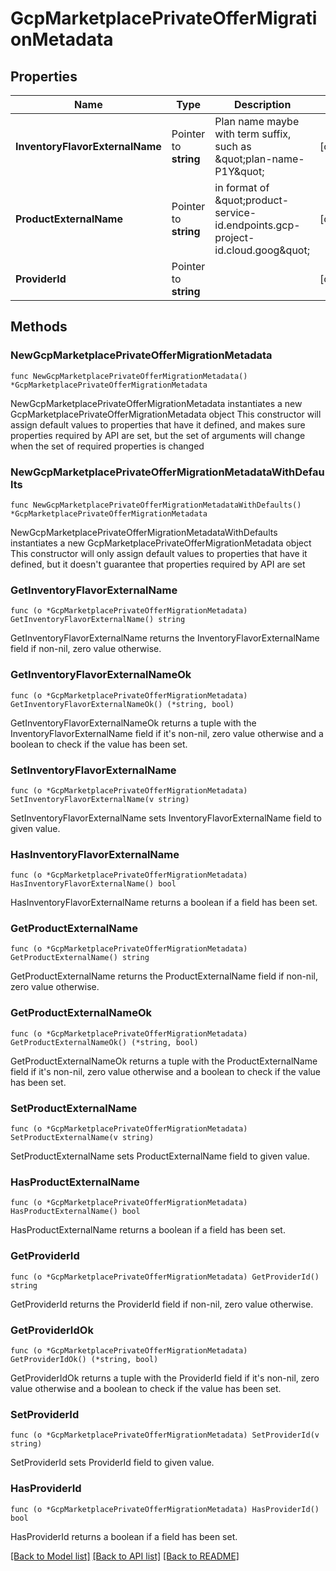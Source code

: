 # GcpMarketplacePrivateOfferMigrationMetadata

## Properties

Name | Type | Description | Notes
------------ | ------------- | ------------- | -------------
**InventoryFlavorExternalName** | Pointer to **string** | Plan name maybe with term suffix, such as \&quot;plan-name-P1Y\&quot; | [optional] 
**ProductExternalName** | Pointer to **string** | in format of \&quot;product-service-id.endpoints.gcp-project-id.cloud.goog\&quot; | [optional] 
**ProviderId** | Pointer to **string** |  | [optional] 

## Methods

### NewGcpMarketplacePrivateOfferMigrationMetadata

`func NewGcpMarketplacePrivateOfferMigrationMetadata() *GcpMarketplacePrivateOfferMigrationMetadata`

NewGcpMarketplacePrivateOfferMigrationMetadata instantiates a new GcpMarketplacePrivateOfferMigrationMetadata object
This constructor will assign default values to properties that have it defined,
and makes sure properties required by API are set, but the set of arguments
will change when the set of required properties is changed

### NewGcpMarketplacePrivateOfferMigrationMetadataWithDefaults

`func NewGcpMarketplacePrivateOfferMigrationMetadataWithDefaults() *GcpMarketplacePrivateOfferMigrationMetadata`

NewGcpMarketplacePrivateOfferMigrationMetadataWithDefaults instantiates a new GcpMarketplacePrivateOfferMigrationMetadata object
This constructor will only assign default values to properties that have it defined,
but it doesn't guarantee that properties required by API are set

### GetInventoryFlavorExternalName

`func (o *GcpMarketplacePrivateOfferMigrationMetadata) GetInventoryFlavorExternalName() string`

GetInventoryFlavorExternalName returns the InventoryFlavorExternalName field if non-nil, zero value otherwise.

### GetInventoryFlavorExternalNameOk

`func (o *GcpMarketplacePrivateOfferMigrationMetadata) GetInventoryFlavorExternalNameOk() (*string, bool)`

GetInventoryFlavorExternalNameOk returns a tuple with the InventoryFlavorExternalName field if it's non-nil, zero value otherwise
and a boolean to check if the value has been set.

### SetInventoryFlavorExternalName

`func (o *GcpMarketplacePrivateOfferMigrationMetadata) SetInventoryFlavorExternalName(v string)`

SetInventoryFlavorExternalName sets InventoryFlavorExternalName field to given value.

### HasInventoryFlavorExternalName

`func (o *GcpMarketplacePrivateOfferMigrationMetadata) HasInventoryFlavorExternalName() bool`

HasInventoryFlavorExternalName returns a boolean if a field has been set.

### GetProductExternalName

`func (o *GcpMarketplacePrivateOfferMigrationMetadata) GetProductExternalName() string`

GetProductExternalName returns the ProductExternalName field if non-nil, zero value otherwise.

### GetProductExternalNameOk

`func (o *GcpMarketplacePrivateOfferMigrationMetadata) GetProductExternalNameOk() (*string, bool)`

GetProductExternalNameOk returns a tuple with the ProductExternalName field if it's non-nil, zero value otherwise
and a boolean to check if the value has been set.

### SetProductExternalName

`func (o *GcpMarketplacePrivateOfferMigrationMetadata) SetProductExternalName(v string)`

SetProductExternalName sets ProductExternalName field to given value.

### HasProductExternalName

`func (o *GcpMarketplacePrivateOfferMigrationMetadata) HasProductExternalName() bool`

HasProductExternalName returns a boolean if a field has been set.

### GetProviderId

`func (o *GcpMarketplacePrivateOfferMigrationMetadata) GetProviderId() string`

GetProviderId returns the ProviderId field if non-nil, zero value otherwise.

### GetProviderIdOk

`func (o *GcpMarketplacePrivateOfferMigrationMetadata) GetProviderIdOk() (*string, bool)`

GetProviderIdOk returns a tuple with the ProviderId field if it's non-nil, zero value otherwise
and a boolean to check if the value has been set.

### SetProviderId

`func (o *GcpMarketplacePrivateOfferMigrationMetadata) SetProviderId(v string)`

SetProviderId sets ProviderId field to given value.

### HasProviderId

`func (o *GcpMarketplacePrivateOfferMigrationMetadata) HasProviderId() bool`

HasProviderId returns a boolean if a field has been set.


[[Back to Model list]](../README.md#documentation-for-models) [[Back to API list]](../README.md#documentation-for-api-endpoints) [[Back to README]](../README.md)



